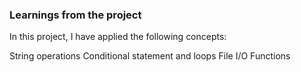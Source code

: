 ### Learnings from the project

  In this project, I have applied the following concepts:

String operations
Conditional statement and loops
File I/O
Functions


